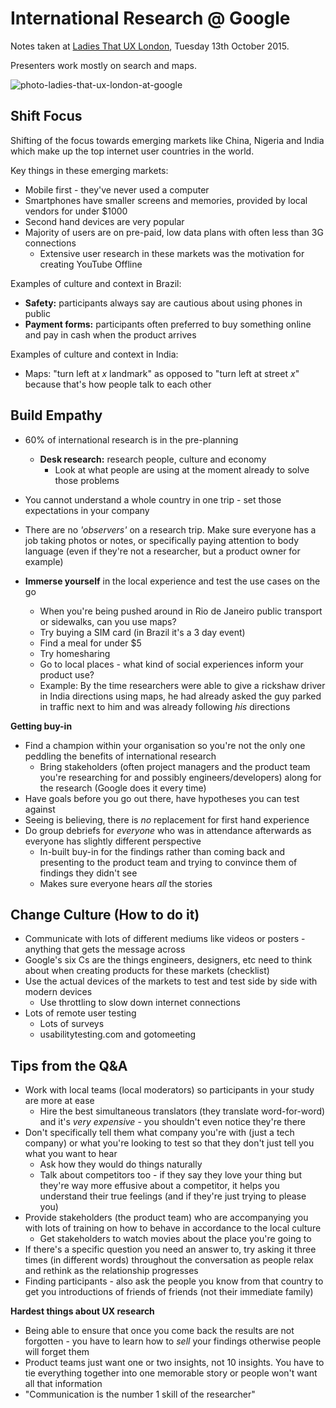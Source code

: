 # International Research @ Google

Notes taken at [Ladies That UX London](http://www.ladiesthatux.com/ltux_cities/london/), Tuesday 13th October 2015.

Presenters work mostly on search and maps.

![photo-ladies-that-ux-london-at-google](https://cloud.githubusercontent.com/assets/4185328/10464582/7c32f3b8-71e2-11e5-8c7d-47f2cab5f801.jpg)


## Shift Focus
Shifting of the focus towards emerging markets like China, Nigeria and India which make up the top internet user countries in the world.

Key things in these emerging markets:
+ Mobile first - they've never used a computer
+ Smartphones have smaller screens and memories, provided by local vendors for under $1000
+ Second hand devices are very popular
+ Majority of users are on pre-paid, low data plans with often less than 3G connections
  + Extensive user research in these markets was the motivation for creating YouTube Offline
  
Examples of culture and context in Brazil:
+ **Safety:** participants always say are cautious about using phones in public
+ **Payment forms:** participants often preferred to buy something online and pay in cash when the product arrives

Examples of culture and context in India:
+ Maps: "turn left at _x_ landmark" as opposed to "turn left at street _x_" because that's how people talk to each other

## Build Empathy

+ 60% of international research is in the pre-planning
  + **Desk research:** research people, culture and economy
    + Look at what people are using at the moment already to solve those problems
  
+ You cannot understand a whole country in one trip - set those expectations in your company
+ There are no _'observers'_ on a research trip. Make sure everyone has a job taking photos or notes, or specifically paying attention to body language (even if they're not a researcher, but a product owner for example)
+ **Immerse yourself** in the local experience and test the use cases on the go
  + When you're being pushed around in Rio de Janeiro public transport or sidewalks, can you use maps?
  + Try buying a SIM card (in Brazil it's a 3 day event)
  + Find a meal for under $5
  + Try homesharing
  + Go to local places - what kind of social experiences inform your product use?
  + Example: By the time researchers were able to give a rickshaw driver in India directions using maps, he had already asked the guy parked in traffic next to him and was already following _his_ directions

**Getting buy-in**
+ Find a champion within your organisation so you're not the only one peddling the benefits of international research
  + Bring stakeholders (often project managers and the product team you're researching for and possibly engineers/developers) along for the research (Google does it every time)
+ Have goals before you go out there, have hypotheses you can test against
+  Seeing is believing, there is _no_ replacement for first hand experience
+ Do group debriefs for _everyone_ who was in attendance afterwards as everyone has slightly different perspective
  + In-built buy-in for the findings rather than coming back and presenting to the product team and trying to convince them of findings they didn't see
  + Makes sure everyone hears _all_ the stories

## Change Culture (How to do it)
+ Communicate with lots of different mediums like videos or posters - anything that gets the message across
+ Google's six Cs are the things engineers, designers, etc need to think about when creating products for these markets (checklist)
+ Use the actual devices of the markets to test and test side by side with modern devices
  + Use throttling to slow down internet connections
+ Lots of remote user testing
  + Lots of surveys
  + usabilitytesting.com and gotomeeting


## Tips from the Q&A
+ Work with local teams (local moderators) so participants in your study are more at ease
  + Hire the best simultaneous translators (they translate word-for-word) and it's _very expensive_ - you shouldn't even notice they're there
+ Don't specifically tell them what company you're with (just a tech company) or what you're looking to test so that they don't just tell you what you want to hear 
  + Ask how they would do things naturally
  + Talk about competitors too - if they say they love your thing but they're way more effusive about a competitor, it helps you understand their true feelings (and if they're just trying to please you)
+ Provide stakeholders (the product team) who are accompanying you with lots of training on how to behave in accordance to the local culture
  + Get stakeholders to watch movies about the place you're going to
+ If there's a specific question you need an answer to, try asking it three times (in different words) throughout the conversation as people relax and rethink as the relationship progresses
+ Finding participants - also ask the people you know from that country to get you introductions of friends of friends (not their immediate family)

**Hardest things about UX research**
+ Being able to ensure that once you come back the results are not forgotten - you have to learn how to _sell_ your findings otherwise people will forget them
+ Product teams just want one or two insights, not 10 insights. You have to tie everything together into one memorable story or people won't want all that information 
+ "Communication is the number 1 skill of the researcher"












